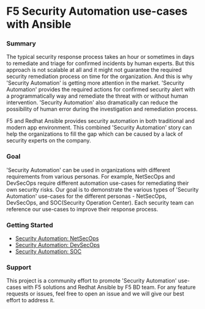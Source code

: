 # F5 Security Automation use-cases with Ansible

### Summary
The typical security response process takes an hour or sometimes in days to remediate and triage for confirmed incidents by human experts. But this approach is not scalable at all and it might not guarantee the required security remediation process on time for the organization. And this is why 'Security Automation' is getting more attention in the market. 'Security Automation' provides the required actions for confirmed security alert with a programmatically way and remediate the threat with or without human intervention. 'Security Automation' also dramatically can reduce the possibility of human error during the investigation and remediation process. 

F5 and Redhat Ansible provides security automation in both traditional and modern app environment. This combined 'Security Automation' story can help the organizations to fill the gap which can be caused by a lack of security experts on the company.   

### Goal
'Security Automation' can be used in organizations with different requirements from various personas. For example, NetSecOps and DevSecOps require different automation use-cases for remediating their own security risks. Our goal is to demonstrate the various types of 'Security Automation' use-cases for the different personas - NetSecOps, DevSecOps, and SOC(Security Operation Center). Each security team can reference our use-cases to improve their response process.   

### Getting Started
- [Security Automation: NetSecOps](https://github.com/network1211/f5-security-automation-ansible/blob/master/netsecops/README.md)
- [Security Automation: DevSecOps](https://github.com/network1211/f5-security-automation-ansible/blob/master/devsecops/README.md)
- [Security Automation: SOC](https://github.com/network1211/f5-security-automation-ansible/blob/master/soc/README.md)

### Support
This project is a community effort to promote 'Security Automation' use-cases with F5 solutions and Redhat Ansible by F5 BD team. For any feature requests or issues, feel free to open an issue and we will give our best effort to address it.
